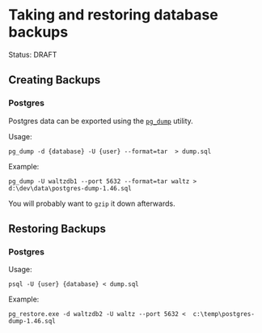 # Taking and restoring database backups

Status: DRAFT


## Creating Backups

### Postgres

Postgres data can be exported using the [`pg_dump`](https://www.postgresql.org/docs/current/app-pgdump.html) utility.

Usage:
```
pg_dump -d {database} -U {user} --format=tar  > dump.sql
```

Example:
```
pg_dump -U waltzdb1 --port 5632 --format=tar waltz > d:\dev\data\postgres-dump-1.46.sql
```


You will probably want to `gzip` it down afterwards.


## Restoring Backups

### Postgres
Usage:
```
psql -U {user} {database} < dump.sql
```

Example: 
```
pg_restore.exe -d waltzdb2 -U waltz --port 5632 <  c:\temp\postgres-dump-1.46.sql
```

